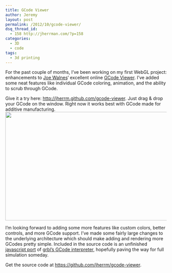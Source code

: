 ```yaml
---
title: GCode Viewer
author: Jeremy
layout: post
permalink: /2012/10/gcode-viewer/
dsq_thread_id:
  - 158 http://jherrman.com/?p=158
categories:
  - 3D
  - code
tags:
  - 3d printing
---
```

For the past couple of months, I&#8217;ve been working on my first WebGL project: enhancements to <a onclick="javascript:pageTracker._trackPageview('/outgoing/joewalnes.com/2012/04/01/a-3d-webgl-gcode-viewer-for-understanding-3d-printers/');"  href="http://joewalnes.com/2012/04/01/a-3d-webgl-gcode-viewer-for-understanding-3d-printers/">Joe Walnes</a>&#8216; excellent online <a onclick="javascript:pageTracker._trackPageview('/outgoing/gcode.joewalnes.com');"  href="http://gcode.joewalnes.com">GCode Viewer</a>. I&#8217;ve added some neat features like individual GCode coloring, animation, and the ability to scrub through GCode.

Give it a try here: <a onclick="javascript:pageTracker._trackPageview('/outgoing/jherrm.github.com/gcode-viewer/');"  href="http://jherrm.github.com/gcode-viewer/">http://jherrm.github.com/gcode-viewer</a>. Just drag &#038; drop your GCode on the window. Right now it works best with GCode made for additive manufacturing.  
<a onclick="javascript:pageTracker._trackPageview('/outgoing/github.com/jherrm/gcode-viewer');"  href="https://github.com/jherrm/gcode-viewer"><img src="http://jherrman.com/wp-content/uploads/2012/10/Screen-Shot-2012-10-19-at-2.12.48-AM-1024x543.png" alt="" title="GCode Viewer Screenshot" width="640" height="339" class="aligncenter size-large wp-image-159" /></a>

I&#8217;m looking forward to adding some more features like custom colors, better controls, and more GCode support. I&#8217;ve made some fairly large changes to the underlying architecture which should make adding and rendering more GCodes pretty simple. Included in the source code is an unfinished <a onclick="javascript:pageTracker._trackPageview('/outgoing/github.com/jherrm/gcode-viewer/blob/master/web/gcode_interpreter.js');"  href="https://github.com/jherrm/gcode-viewer/blob/master/web/gcode_interpreter.js">javascript port</a> of <a onclick="javascript:pageTracker._trackPageview('/outgoing/github.com/grbl/grbl/blob/edge/gcode.c');"  href="https://github.com/grbl/grbl/blob/edge/gcode.c">grbl&#8217;s GCode interpreter</a>, hopefully paving the way for full simulation someday.

Get the source code at <a onclick="javascript:pageTracker._trackPageview('/outgoing/github.com/jherrm/gcode-viewer');"  href="https://github.com/jherrm/gcode-viewer">https://github.com/jherrm/gcode-viewer</a>.
